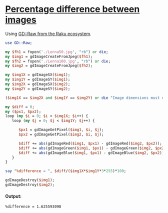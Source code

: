 [1]: https://rosettacode.org/wiki/Percentage_difference_between_images

# [Percentage difference between images][1]





Using [GD::Raw from the Raku ecosystem](https://modules.raku.org/search/?q=GD%3A%3ARaw).

```perl
use GD::Raw;

my $fh1 = fopen('./Lenna50.jpg', "rb") or die;
my $img1 = gdImageCreateFromJpeg($fh1);
my $fh2 = fopen('./Lenna100.jpg', "rb") or die;
my $img2 = gdImageCreateFromJpeg($fh2);

my $img1X = gdImageSX($img1);
my $img1Y = gdImageSY($img1);
my $img2X = gdImageSX($img2);
my $img2Y = gdImageSY($img2);

($img1X == $img2X and $img1Y == $img2Y) or die "Image dimensions must match.";

my $diff = 0;
my ($px1, $px2);
loop (my $i = 0; $i < $img1X; $i++) {
   loop (my $j = 0; $j < $img1Y; $j++) {

      $px1 = gdImageGetPixel($img1, $i, $j);
      $px2 = gdImageGetPixel($img2, $i, $j);

      $diff += abs(gdImageRed($img1, $px1) - gdImageRed($img2, $px2));
      $diff += abs(gdImageGreen($img1, $px1) - gdImageGreen($img2, $px2));
      $diff += abs(gdImageBlue($img1, $px1) - gdImageBlue($img2, $px2));
   }
}

say "%difference = ", $diff/($img1X*$img1Y*3*255)*100;

gdImageDestroy($img1);
gdImageDestroy($img2);
```

#### Output:
```
%difference = 1.625593098
```
